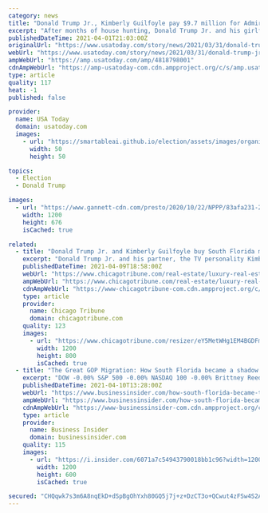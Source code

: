```yaml
---
category: news
title: "Donald Trump Jr., Kimberly Guilfoyle pay $9.7 million for Admirals Cove home in Jupiter"
excerpt: "After months of house hunting, Donald Trump Jr. and his girlfriend Kimberly Guilfoyle are Palm Beach County homeowners. On Wednesday, the high-profile couple paid $9.7 million for a waterfront home in Admirals Cove, an exclusive gated community in Jupiter."
publishedDateTime: 2021-04-01T21:03:00Z
originalUrl: "https://www.usatoday.com/story/news/2021/03/31/donald-trump-jr-and-kimberly-guilfoyle-buy-9-7-million-jupiter-home/4818798001/"
webUrl: "https://www.usatoday.com/story/news/2021/03/31/donald-trump-jr-and-kimberly-guilfoyle-buy-9-7-million-jupiter-home/4818798001/"
ampWebUrl: "https://amp.usatoday.com/amp/4818798001"
cdnAmpWebUrl: "https://amp-usatoday-com.cdn.ampproject.org/c/s/amp.usatoday.com/amp/4818798001"
type: article
quality: 117
heat: -1
published: false

provider:
  name: USA Today
  domain: usatoday.com
  images:
    - url: "https://smartableai.github.io/election/assets/images/organizations/usatoday.com-50x50.jpg"
      width: 50
      height: 50

topics:
  - Election
  - Donald Trump

images:
  - url: "https://www.gannett-cdn.com/presto/2020/10/22/NPPP/83afa231-2893-4dbb-a3ab-781026601a69-IMG-6435.JPG?auto=webp&crop=827,466,x0,y157&format=pjpg&width=1200"
    width: 1200
    height: 676
    isCached: true

related:
  - title: "Donald Trump Jr. and Kimberly Guilfoyle buy South Florida mansion for $9.7M"
    excerpt: "Donald Trump Jr. and his partner, the TV personality Kimberly Guilfoyle, have reportedly picked up a waterfront mansion in Jupiter, FL."
    publishedDateTime: 2021-04-09T18:58:00Z
    webUrl: "https://www.chicagotribune.com/real-estate/luxury-real-estate/ct-aud-rdc-donald-trump-jr-kimberly-guilfoyle-florida-home-20210409-fezln6n52vcuvp5pcahhiayrqm-story.html"
    ampWebUrl: "https://www.chicagotribune.com/real-estate/luxury-real-estate/ct-aud-rdc-donald-trump-jr-kimberly-guilfoyle-florida-home-20210409-fezln6n52vcuvp5pcahhiayrqm-story.html?outputType=amp"
    cdnAmpWebUrl: "https://www-chicagotribune-com.cdn.ampproject.org/c/s/www.chicagotribune.com/real-estate/luxury-real-estate/ct-aud-rdc-donald-trump-jr-kimberly-guilfoyle-florida-home-20210409-fezln6n52vcuvp5pcahhiayrqm-story.html?outputType=amp"
    type: article
    provider:
      name: Chicago Tribune
      domain: chicagotribune.com
    quality: 123
    images:
      - url: "https://www.chicagotribune.com/resizer/eY5MetWHg1EM4BGDFmOEQ8BBUUU=/1200x0/top/cloudfront-us-east-1.images.arcpublishing.com/tronc/OSTH2KLA2VC2VOE5P64ONHJS4A.jpeg"
        width: 1200
        height: 800
        isCached: true
  - title: "The Great GOP Migration: How South Florida became a shadow capital for Trump conservatives"
    excerpt: "DOW -0.00% S&P 500 -0.00% NASDAQ 100 -0.00% Brittney Reed needed to get in front of Donald Trump and it had to happen fast. It was the eve of two special elections in Louisiana, and Reed--the head of the Louisiana GOP--knew an endorsement from Trump could ..."
    publishedDateTime: 2021-04-10T13:28:00Z
    webUrl: "https://www.businessinsider.com/how-south-florida-became-the-conservative-shadow-capital-2021-4"
    ampWebUrl: "https://www.businessinsider.com/how-south-florida-became-the-conservative-shadow-capital-2021-4?amp"
    cdnAmpWebUrl: "https://www-businessinsider-com.cdn.ampproject.org/c/s/www.businessinsider.com/how-south-florida-became-the-conservative-shadow-capital-2021-4?amp"
    type: article
    provider:
      name: Business Insider
      domain: businessinsider.com
    quality: 115
    images:
      - url: "https://i.insider.com/6071a7c54943790018bb1c96?width=1200&format=jpeg"
        width: 1200
        height: 600
        isCached: true

secured: "CHQqwk7s3m6A8nqEkD+dSpBgOhYxh80GQ5j7j+z+DzCT3o+QCwut4zFSw4S2ATKMuQLqLGTRQEEX5fOnhKuuojSU95C+ZGRZTqul3MMYiFyjGYt16O0mEU6HYUpGp5iI+hz5WTFP2ObPUg4Jp1o435DpQjpQ2c+JyOLszByYdopLj6toDQrtfnU0Mji7OzT9fkTSt/DjMbn0STCAM8pHBnCZyi4rG4jeDwpfes6qgYFknhsYlRZZL90Hx23W9VSiQQjj4w18YUmvlwhNcup6q2NgU/wELdBrt0hCBIkfj1GXcgEFHmJQiTA1UQdQLWSAJIm6iq+FbsFaPDoyPc4Kq1BzCp11mETj440unaByYok=;FHC7AW0/lamUJpiGq2hlvQ=="
---
```


